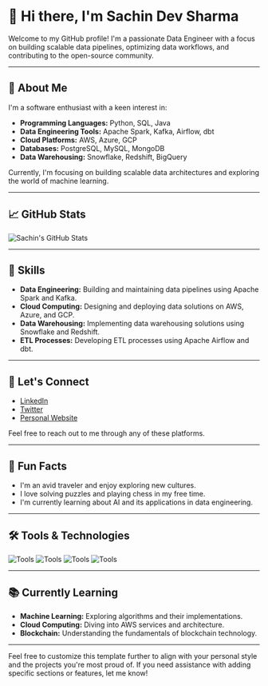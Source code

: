 # 👋 Hi there, I'm Sachin Dev Sharma

Welcome to my GitHub profile! I'm a passionate Data Engineer with a focus on building scalable data pipelines, optimizing data workflows, and contributing to the open-source community.

---

## 🚀 About Me

I'm a software enthusiast with a keen interest in:

- **Programming Languages:** Python, SQL, Java
- **Data Engineering Tools:** Apache Spark, Kafka, Airflow, dbt
- **Cloud Platforms:** AWS, Azure, GCP
- **Databases:** PostgreSQL, MySQL, MongoDB
- **Data Warehousing:** Snowflake, Redshift, BigQuery

Currently, I'm focusing on building scalable data architectures and exploring the world of machine learning.

---

## 📈 GitHub Stats

![Sachin's GitHub Stats](https://github-readme-stats.vercel.app/api?username=sachindev-sharma&show_icons=true&hide_title=true&count_private=true&hide=prs&theme=radical)

---

## 🧩 Skills

- **Data Engineering:** Building and maintaining data pipelines using Apache Spark and Kafka.
- **Cloud Computing:** Designing and deploying data solutions on AWS, Azure, and GCP.
- **Data Warehousing:** Implementing data warehousing solutions using Snowflake and Redshift.
- **ETL Processes:** Developing ETL processes using Apache Airflow and dbt.

---

## 📣 Let's Connect

- [LinkedIn](#)
- [Twitter](#)
- [Personal Website](#)

Feel free to reach out to me through any of these platforms.

---

## 💬 Fun Facts

- I'm an avid traveler and enjoy exploring new cultures.
- I love solving puzzles and playing chess in my free time.
- I'm currently learning about AI and its applications in data engineering.

---

## 🛠️ Tools & Technologies

![Tools](https://img.shields.io/badge/Tools-Apache%20Spark-blue?logo=apache-spark)
![Tools](https://img.shields.io/badge/Tools-Apache%20Kafka-blue?logo=apache-kafka)
![Tools](https://img.shields.io/badge/Tools-Airflow-blue?logo=apache-airflow)
![Tools](https://img.shields.io/badge/Tools-dbt-blue?logo=dbt)

---

## 📚 Currently Learning

- **Machine Learning:** Exploring algorithms and their implementations.
- **Cloud Computing:** Diving into AWS services and architecture.
- **Blockchain:** Understanding the fundamentals of blockchain technology.

---

Feel free to customize this template further to align with your personal style and the projects you're most proud of. If you need assistance with adding specific sections or features, let me know!


